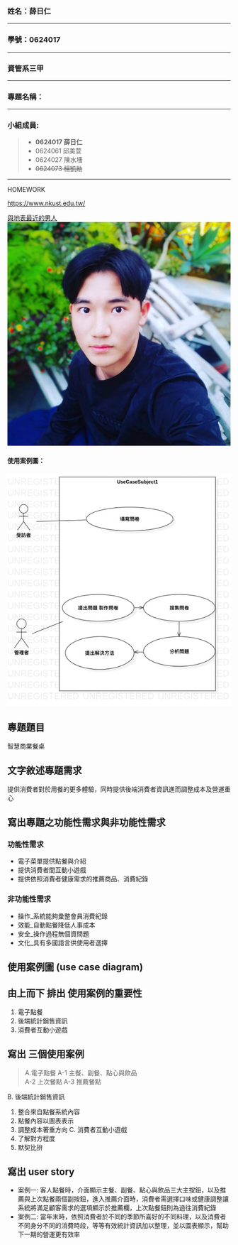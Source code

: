 ### 姓名：薛日仁
***
### 學號：0624017
***
### 資管系三甲
***
### 專題名稱：
***
### 小組成員:

> * **0624017 薛日仁**
> * 0624061 邱美萱
> * 0624027 陳水墻
> * ~~0624073 楊凱勛~~
***
HOMEWORK

<https://www.nkust.edu.tw/>

[與地表最近的男人](https://www.facebook.com/cyrus.yang.7)
![楊凱勛](30572281_1991275504234375_1673211003353590591_n.jpg)

#### 使用案例圖：
![image](https://github.com/Roy1028/oo_1/blob/master/使用案例.jpg)
## 專題題目
智慧商業餐桌
## 文字敘述專題需求
提供消費者對於用餐的更多體驗，同時提供後端消費者資訊進而調整成本及營運重心
## 寫出專題之功能性需求與非功能性需求
### 功能性需求 
- 電子菜單提供點餐與介紹
- 提供消費者間互動小遊戲
- 提供依照消費者健康需求的推薦商品、消費紀錄
### 非功能性需求
- 操作_系統能夠彙整會員消費紀錄
- 效能_自動點餐降低人事成本
- 安全_操作過程無個資問題
- 文化_具有多國語言供使用者選擇
## 使用案例圖 (use case diagram)


## 由上而下 排出 使用案例的重要性
1. 電子點餐
2. 後端統計銷售資訊
3. 消費者互動小遊戲

## 寫出 三個使用案例
> A.電子點餐
>A-1 主餐、副餐、點心與飲品  
>A-2 上次餐點
>A-3 推薦餐點
  
B. 後端統計銷售資訊
  1. 整合來自點餐系統內容
  2. 點餐內容以圖表表示
  3. 調整成本著重方向
C. 消費者互動小遊戲
  1. 了解對方程度
  2. 默契比拚
## 寫出 user story 
- 案例一:
 客人點餐時，介面顯示主餐、副餐、點心與飲品三大主按鈕，以及推薦與上次點餐兩個副按鈕，進入推薦介面時，消費者需選擇口味或健康調整讓系統將滿足顧客需求的選項顯示於推薦欄，上次點餐鈕則為過往消費紀錄
- 案例二:
 當年末時，依照消費者於不同的季節所喜好的不同料理，以及消費者不同身分不同的消費時段，等等有效統計資訊加以整理，並以圖表顯示，幫助下一期的營運更有效率
